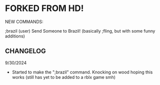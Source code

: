 # FORKED FROM HD!

NEW COMMANDS:

;brazil (user)
Send Someone to Brazil!
(basically ;fling, but with some funny additions)



## CHANGELOG

9/30/2024 
- Started to make the ";brazil" command. Knocking on wood hoping this works (still has yet to be added to a rblx game smh)
